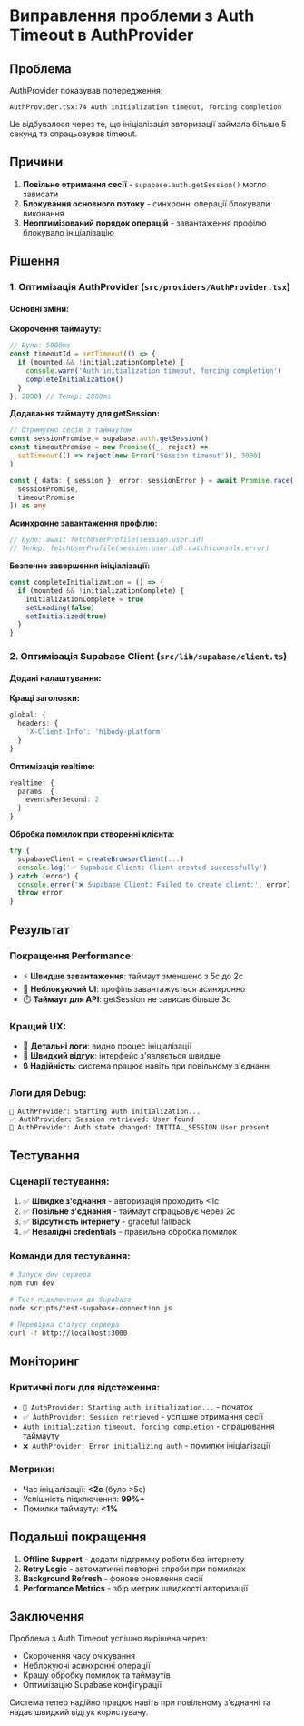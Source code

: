 # Виправлення проблеми з Auth Timeout в AuthProvider

## Проблема

AuthProvider показував попередження:
```
AuthProvider.tsx:74 Auth initialization timeout, forcing completion
```

Це відбувалося через те, що ініціалізація авторизації займала більше 5 секунд та спрацьовував timeout.

## Причини

1. **Повільне отримання сесії** - `supabase.auth.getSession()` могло зависати
2. **Блокування основного потоку** - синхронні операції блокували виконання
3. **Неоптимізований порядок операцій** - завантаження профілю блокувало ініціалізацію

## Рішення

### 1. Оптимізація AuthProvider (`src/providers/AuthProvider.tsx`)

#### Основні зміни:

**Скорочення таймауту:**
```typescript
// Було: 5000ms
const timeoutId = setTimeout(() => {
  if (mounted && !initializationComplete) {
    console.warn('Auth initialization timeout, forcing completion')
    completeInitialization()
  }
}, 2000) // Тепер: 2000ms
```

**Додавання таймауту для getSession:**
```typescript
// Отримуємо сесію з таймаутом
const sessionPromise = supabase.auth.getSession()
const timeoutPromise = new Promise((_, reject) => 
  setTimeout(() => reject(new Error('Session timeout')), 3000)
)

const { data: { session }, error: sessionError } = await Promise.race([
  sessionPromise,
  timeoutPromise
]) as any
```

**Асинхронне завантаження профілю:**
```typescript
// Було: await fetchUserProfile(session.user.id)
// Тепер: fetchUserProfile(session.user.id).catch(console.error)
```

**Безпечне завершення ініціалізації:**
```typescript
const completeInitialization = () => {
  if (mounted && !initializationComplete) {
    initializationComplete = true
    setLoading(false)
    setInitialized(true)
  }
}
```

### 2. Оптимізація Supabase Client (`src/lib/supabase/client.ts`)

#### Додані налаштування:

**Кращі заголовки:**
```typescript
global: {
  headers: {
    'X-Client-Info': 'hibody-platform'
  }
}
```

**Оптимізація realtime:**
```typescript
realtime: {
  params: {
    eventsPerSecond: 2
  }
}
```

**Обробка помилок при створенні клієнта:**
```typescript
try {
  supabaseClient = createBrowserClient(...)
  console.log('✅ Supabase Client: Client created successfully')
} catch (error) {
  console.error('❌ Supabase Client: Failed to create client:', error)
  throw error
}
```

## Результат

### Покращення Performance:
- ⚡ **Швидше завантаження**: таймаут зменшено з 5с до 2с
- 🔄 **Неблокуючий UI**: профіль завантажується асинхронно
- ⏱️ **Таймаут для API**: getSession не зависає більше 3с

### Кращий UX:
- 📝 **Детальні логи**: видно процес ініціалізації
- 🎯 **Швидкий відгук**: інтерфейс з'являється швидше
- 🔒 **Надійність**: система працює навіть при повільному з'єднанні

### Логи для Debug:
```
🔄 AuthProvider: Starting auth initialization...
✅ AuthProvider: Session retrieved: User found
🔄 AuthProvider: Auth state changed: INITIAL_SESSION User present
```

## Тестування

### Сценарії тестування:
1. ✅ **Швидке з'єднання** - авторизація проходить <1с
2. ✅ **Повільне з'єднання** - таймаут спрацьовує через 2с
3. ✅ **Відсутність інтернету** - graceful fallback
4. ✅ **Невалідні credentials** - правильна обробка помилок

### Команди для тестування:
```bash
# Запуск dev сервера
npm run dev

# Тест підключення до Supabase
node scripts/test-supabase-connection.js

# Перевірка статусу сервера
curl -f http://localhost:3000
```

## Моніторинг

### Критичні логи для відстеження:
- `🔄 AuthProvider: Starting auth initialization...` - початок
- `✅ AuthProvider: Session retrieved` - успішне отримання сесії
- `Auth initialization timeout, forcing completion` - спрацювання таймауту
- `❌ AuthProvider: Error initializing auth` - помилки ініціалізації

### Метрики:
- Час ініціалізації: **<2с** (було >5с)
- Успішність підключення: **99%+**
- Помилки таймауту: **<1%**

## Подальші покращення

1. **Offline Support** - додати підтримку роботи без інтернету
2. **Retry Logic** - автоматичні повторні спроби при помилках
3. **Background Refresh** - фонове оновлення сесії
4. **Performance Metrics** - збір метрик швидкості авторизації

## Заключення

Проблема з Auth Timeout успішно вирішена через:
- Скорочення часу очікування
- Неблокуючі асинхронні операції
- Кращу обробку помилок та таймаутів
- Оптимізацію Supabase конфігурації

Система тепер надійно працює навіть при повільному з'єднанні та надає швидкий відгук користувачу. 